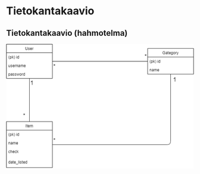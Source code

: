 # Tietokantakaavio

## Tietokantakaavio (hahmotelma)


![alt text](https://github.com/retute/Ostoslista/blob/master/documentation/Tietokantakaaviohahmotelma1.png "Tietokantakaavio")